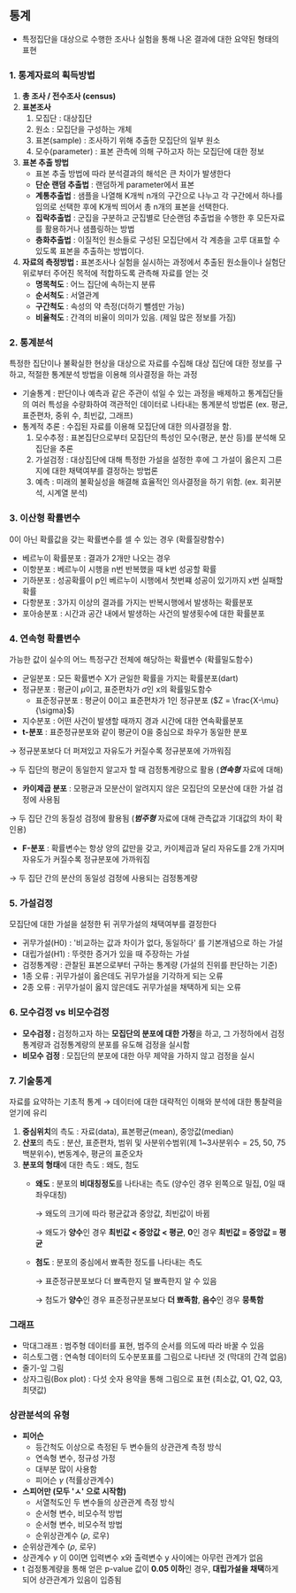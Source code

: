 ## 통계

- 특정집단을 대상으로 수행한 조사나 실험을 통해 나온 결과에 대한 요약된 형태의 표현

### 1. 통계자료의 획득방법

1. **총 조사 / 전수조사 (census)** 
2. **표본조사**
    1. 모집단 : 대상집단
    2. 원소 : 모집단을 구성하는 개체
    3. 표본(sample) : 조사하기 위해 추출한 모집단의 일부 원소
    4. 모수(parameter) : 표본 관측에 의해 구하고자 하는 모집단에 대한 정보
3. **표본 추출 방법**
    - 표본 추출 방법에 따라 분석결과의 해석은 큰 차이가 발생한다
    - **단순 랜덤 추출법** : 랜덤하게 parameter에서 표본
    - **계통추출법** : 샘플을 나열해 K개씩 n개의 구간으로 나누고 각 구간에서 하나를 임의로 선택한 후에 K개씩 띄어서 총 n개의 표본을 선택한다.
    - **집락추출법** : 군집을 구분하고 군집별로 단순랜덤 추출법을 수행한 후 모든자료를 활용하거나 샘플링하는 방법
    - **층화추출법** : 이질적인 원소들로 구성된 모집단에서 각 계층을 고루 대표할 수 있도록 표본을 추출하는 방법이다.
4. **자료의 측정방법 :** 표본조사나 실험을 실시하는 과정에서 추출된 원소들이나 실험단위로부터 주어진 목적에 적합하도록 관측해 자료를 얻는 것
    - **명목척도** : 어느 집단에 속하는지 분류
    - **순서척도** : 서열관계
    - **구간척도** : 속성의 약 측정(더하기 뺄셈만 가능)
    - **비율척도** : 간격의 비율이 의미가 있음. (제일 많은 정보를 가짐)

### 2. 통계분석

특정한 집단이나 불확실한 현상을 대상으로 자료를 수집해 대상 집단에 대한 정보를 구하고, 적절한 통계분석 방법을 이용해 의사결정을 하는 과정

- 기술통계 : 판단이나 예측과 같은 주관이 섞일 수 있는 과정을 배제하고 통계집단들의 여러 특성을 수량화하여 객관적인 데이터로 나타내는 통계분석 방법론 (ex. 평균, 표준편차, 중위 수, 최빈값, 그래프)
- 통계적 추론 : 수집된 자료를 이용해 모집단에 대한 의사결정을 함.
    1. 모수추정 : 표본집단으로부터 모집단의 특성인 모수(평균, 분산 등)를 분석해 모집단을 추론
    2. 가설검정 : 대상집단에 대해 특정한 가설을 설정한 후에 그 가설이 옳은지 그른지에 대한 채택여부를 결정하는 방법론
    3. 예측  : 미래의 불확실성을 해결해 효율적인 의사결정을 하기 위함. (ex. 회귀분석, 시계열 분석)

### 3. 이산형 확률변수

0이 아닌 확률값을 갖는 확률변수를 셀 수 있는 경우 (확률질량함수)

- 베르누이 확률분포 : 결과가 2개만 나오는 경우
- 이항분포 : 베르누이 시행을 n번 반복했을 때 k번 성공할 확률
- 기하분포 : 성공확률이 p인 베르누이 시행에서 첫번쨰 성공이 있기까지 x번 실패할 확률
- 다항분포 : 3가지 이상의 결과를 가지는 반복시행에서 발생하는 확률분포
- 포아송분포 : 시간과 공간 내에서 발생하는 사건의 발생횟수에 대한 확률분포

### 4. 연속형 확률변수

가능한 값이 실수의 어느 특정구간 전체에 해당하는 확률변수 (확률밀도함수)

- 균일분포 : 모든 확률변수 X가 균일한 확률을 가지는 확률분포(dart)
- 정규분포 : 평균이 $\mu$이고, 표준편차가 $\sigma$인 x의 확률밀도함수
    - 표준정규분포 : 평균이 0이고 표준편차가 1인 정규분포 ($Z = \frac{X-\mu}{\sigma}$)
- 지수분포 : 어떤 사건이 발생할 때까지 경과 시간에 대한 연속확률분포
- **t-분포** : 표준정규분포와 같이 평균이 0을 중심으로 좌우가 동일한 분포

→ 정규분포보다 더 퍼져있고 자유도가 커질수록 정규분포에 가까워짐

→ 두 집단의 평균이 동일한지 알고자 할 때 검정통계량으로 활용 (***연속형*** 자료에 대해)

- **카이제곱 분포** : 모평균과 모분산이 알려지지 않은 모집단의 모분산에 대한 가설 검정에 사용됨

→ 두 집단 간의 동질성 검정에 활용됨 (***범주형*** 자료에 대해 관측값과 기대값의 차이 확인용)

- **F-분포** : 확률변수는 항상 양의 값만을 갖고, 카이제곱과 달리 자유도를 2개 가지며 자유도가 커질수록 정규분포에 가까워짐

→ 두 집단 간의 분산의 동일성 검정에 사용되는 검정통계량

### 5. 가설검정

모집단에 대한 가설을 설정한 뒤 귀무가설의 채택여부를 결정한다

- 귀무가설(H0) : '비교하는 값과 차이가 없다, 동일하다' 를 기본개념으로 하는 가설
- 대립가설(H1) : 뚜렷한 증거가 있을 때 주장하는 가설
- 검정통계량 : 관찰된 표본으로부터 구하는 통계량 (가설의 진위를 판단하는 기준)
- 1종 오류 : 귀무가설이 옳은데도 귀무가설을 기각하게 되는 오류
- 2종 오류 : 귀무가설이 옳지 않은데도 귀무가설을 채택하게 되는 오류

### 6. 모수검정 vs 비모수검정

- **모수검정 :** 검정하고자 하는 **모집단의 분포에 대한 가정**을 하고, 그 가정하에서 검정통계량과 검정통계량의 분포를 유도해 검정을 실시함
- **비모수 검정** : 모집단의 분포에 대한 아무 제약을 가하지 않고 검정을 실시

### 7. 기술통계

자료를 요약하는 기초적 통계 → 데이터에 대한 대략적인 이해와 분석에 대한 통찰력을 얻기에 유리

1. **중심위치**의 측도 : 자료(data), 표본평균(mean), 중앙값(median)
2. **산포**의 측도 : 분산, 표준편차, 범위 및 사분위수범위(제 1~3사분위수 = 25, 50, 75 백분위수), 변동계수, 평균의 표준오차
3. **분포의 형태**에 대한 측도 : 왜도, 첨도
    - **왜도** : 분포의 **비대칭정도**를 나타내는 측도 (양수인 경우 왼쪽으로 밀집, 0일 때 좌우대칭)
        
        → 왜도의 크기에 따라 평균값과 중앙값, 최빈값이 바뀜
        
        → 왜도가 **양수**인 경우 **최빈값 < 중앙값 < 평균**, **0**인 경우 **최빈값 = 중앙값 = 평균**
        
    - **첨도** : 분포의 중심에서 뾰족한 정도를 나타내는 측도
        
        → 표준정규분포보다 더 뾰족한지 덜 뾰족한지 알 수 있음
        
        → 첨도가 **양수**인 경우 표준정규분포보다 **더 뾰족함**, **음수**인 경우 **뭉툭함**
        

### 그래프

- 막대그래프 : 범주형 데이터를 표현, 범주의 순서를 의도에 따라 바꿀 수 있음
- 히스토그램 : 연속형 데이터의 도수분포표를 그림으로 나타낸 것 (막대의 간격 없음)
- 줄기-잎 그림
- 상자그림(Box plot) : 다섯 숫자 용약을 통해 그림으로 표현 (최소값, Q1, Q2, Q3, 최댓값)

### 상관분석의 유형

- **피어슨**
    - 등간척도 이상으로 측정된 두 변수들의 상관관계 측정 방식
    - 연속형 변수, 정규성 가정
    - 대부분 많이 사용함
    - 피어슨 $\gamma$ (적률상관계수)
- **스피어만 (모두 'ㅅ' 으로 시작함)**
    - 서열척도인 두 변수들의 상관관계 측정 방식
    - 순서형 변수, 비모수적 방법
    - 순서형 변수, 비모수적 방법
    - 순위상관계수 ($\rho$, 로우)
- 순위상관계수 ($\rho$, 로우)
- 상관계수 $\gamma$ 이 0이면 입력변수 x와 출력변수 y 사이에는 아무런 관계가 없음
- t 검정통계량을 통해 얻은 p-value 값이 **0.05 이하**인 경우, **대립가설을 채택**하게 되어 상관관계가 있음이 입증됨
